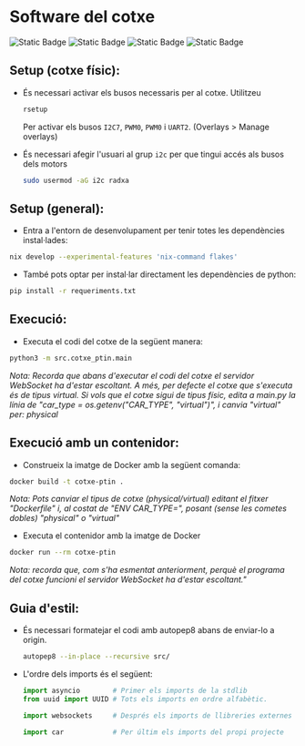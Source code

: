 # Software del cotxe

![Static Badge](https://img.shields.io/badge/Python-3.9-gray?style=for-the-badge&logo=python&logoColor=white&labelColor=%233671a2) ![Static Badge](https://img.shields.io/badge/Nix-24.11-gray?style=for-the-badge&logo=nixos&logoColor=white&labelColor=%237eb7e1) ![Static Badge](https://img.shields.io/badge/DOCKER-28.0.4-gray?style=for-the-badge&logo=docker&logoColor=white&labelColor=%2336ace2) ![Static Badge](https://img.shields.io/badge/License-MIT%2FApache-gray?style=for-the-badge&logo=gitbook&logoColor=white&labelColor=blue)

## Setup (cotxe físic):
- És necessari activar els busos necessaris per al cotxe. Utilitzeu
  ```bash
  rsetup
  ```
  Per activar els busos `I2C7`, `PWM0`, `PWM0` i `UART2`. (Overlays > Manage overlays)

- És necessari afegir l'usuari al grup `i2c` per que tingui accés als busos dels motors
  ```bash
  sudo usermod -aG i2c radxa
  ```

## Setup (general):

- Entra a l'entorn de desenvolupament per tenir totes les dependències instal·lades:
```bash
nix develop --experimental-features 'nix-command flakes'
```

- També pots optar per instal·lar directament les dependències de python:
```bash
pip install -r requeriments.txt
```

## Execució:
- Executa el codi del cotxe de la següent manera:
```bash
python3 -m src.cotxe_ptin.main
```
_Nota: Recorda que abans d'executar el codi del cotxe el servidor WebSocket ha d'estar escoltant. A més, per defecte el cotxe que s'executa és de tipus virtual._
_Si vols que el cotxe sigui de tipus físic, edita a main.py la línia de "car_type = os.getenv("CAR_TYPE", "virtual")", i canvia "virtual" per: physical_

## Execució amb un contenidor:
- Construeix la imatge de Docker amb la següent comanda:
```bash
docker build -t cotxe-ptin .
```
_Nota: Pots canviar el tipus de cotxe (physical/virtual) editant el fitxer "Dockerfile" i, al costat de "ENV CAR_TYPE=", posant (sense les cometes dobles) "physical" o "virtual"_

- Executa el contenidor amb la imatge de Docker
```bash
docker run --rm cotxe-ptin
```

_Nota: recorda que, com s'ha esmentat anteriorment, perquè el programa del cotxe funcioni el servidor WebSocket ha d'estar escoltant."_

## Guia d'estil:
- És necessari formatejar el codi amb autopep8 abans de enviar-lo a origin.
  ```bash
  autopep8 --in-place --recursive src/
  ```
- L'ordre dels imports és el següent:
  ```python
  import asyncio        # Primer els imports de la stdlib
  from uuid import UUID # Tots els imports en ordre alfabètic.
  
  import websockets     # Després els imports de llibreries externes

  import car            # Per últim els imports del propi projecte
  ```
